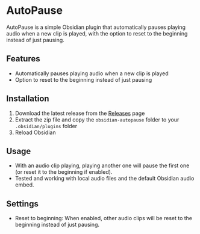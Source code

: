 # AutoPause

AutoPause is a simple Obsidian plugin that automatically pauses playing audio when a new clip is played, with the option to reset to the beginning instead of just pausing.

## Features

- Automatically pauses playing audio when a new clip is played
- Option to reset to the beginning instead of just pausing

## Installation

1. Download the latest release from the [Releases](https://github.com/ckep1/obsidian-autopause/releases) page
2. Extract the zip file and copy the `obsidian-autopause` folder to your `.obsidian/plugins` folder
3. Reload Obsidian

## Usage

- With an audio clip playing, playing another one will pause the first one (or reset it to the beginning if enabled).
- Tested and working with local audio files and the default Obsidian audio embed.

## Settings

- Reset to beginning: When enabled, other audio clips will be reset to the beginning instead of just pausing.
